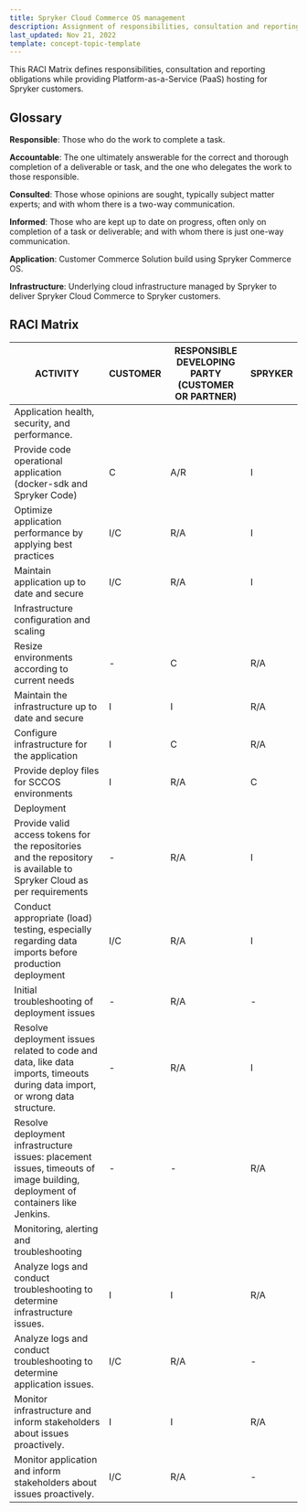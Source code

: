 ```yaml
---
title: Spryker Cloud Commerce OS management
description: Assignment of responsibilities, consultation and reporting obligations.
last_updated: Nov 21, 2022
template: concept-topic-template
---
```


This RACI Matrix defines responsibilities, consultation and reporting obligations while providing Platform-as-a-Service (PaaS) hosting for Spryker customers.

## Glossary

**Responsible**: Those who do the work to complete a task.

**Accountable**: The one ultimately answerable for the correct and thorough completion of a deliverable or task, and the one who delegates the work to those responsible.

**Consulted**: Those whose opinions are sought, typically subject matter experts; and with whom there is a  two-way communication.

**Informed**: Those who are kept up to date on progress, often only on completion of a task or deliverable; and with whom there is just one-way communication.


**Application**: Customer Commerce Solution build using Spryker Commerce OS.

**Infrastructure**: Underlying cloud infrastructure managed by Spryker to deliver Spryker Cloud Commerce to Spryker customers.

## RACI Matrix

| ACTIVITY | CUSTOMER | RESPONSIBLE DEVELOPING PARTY (CUSTOMER OR PARTNER) | SPRYKER |
| --- | ---| --- | --- |
| Application health, security, and performance. |
| Provide code operational application (docker-sdk and Spryker Code) | C | A/R | I |
| Optimize application performance by applying best practices | I/C | R/A | I |
| Maintain application up to date and secure | I/C | R/A | I |
| Infrastructure configuration and scaling	 |
| Resize environments according to current needs | - | C | R/A |
| Maintain the infrastructure up to date and secure | I | I | R/A |
| Configure infrastructure for the application | I | C | R/A |
| Provide deploy files for SCCOS environments | I | R/A | C |
| Deployment |
| Provide valid access tokens for the repositories and the repository is available to Spryker Cloud as per requirements | - | R/A | I |
| Conduct appropriate (load) testing, especially regarding data imports before production deployment | I/C | R/A | I |
| Initial troubleshooting of deployment issues | - | R/A | - |
| Resolve deployment issues related to code and data, like data imports, timeouts during data import,  or wrong data structure. | - | R/A | I |
| Resolve deployment infrastructure issues: placement issues, timeouts of image building, deployment of containers like Jenkins. | - | - | R/A |
| Monitoring, alerting and troubleshooting |
| Analyze logs and conduct troubleshooting to determine infrastructure issues. | I | I | R/A |
| Analyze logs and conduct troubleshooting to determine application issues. | I/C | R/A | - |
| Monitor infrastructure and inform stakeholders about issues proactively. | I | I | R/A |
| Monitor application and inform stakeholders about issues proactively. | I/C | R/A | - |

